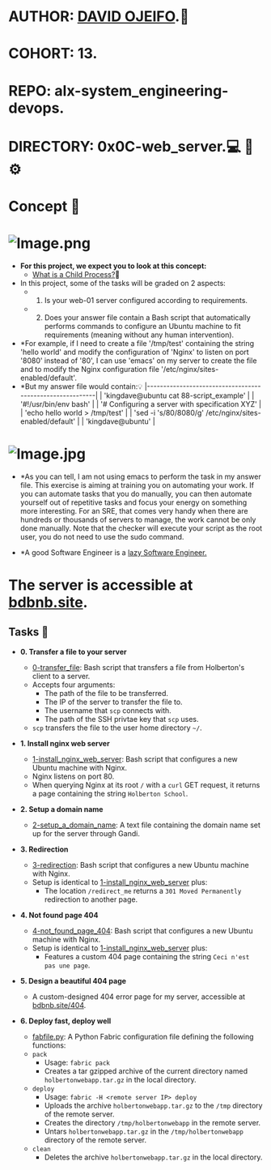 # AUTHOR:         [DAVID OJEIFO](https://github.com/Kingvadee).:briefcase:
# COHORT:         13.
# REPO:		  alx-system_engineering-devops.
# DIRECTORY:	  0x0C-web_server.:computer: :rocket: :gear:

# Concept :page_with_curl:

# ![Image.png](https://s3.amazonaws.com/intranet-projects-files/holbertonschool-sysadmin_devops/266/8Gu52Qv.png)
 * **For this project, we expect you to look at this concept:**
    * [What is a Child Process?](https://intranet.alxswe.com/concepts/110):book:
 * In this project, some of the tasks will be graded on 2 aspects:
    * 1.	Is your web-01 server configured according to requirements.
    * 2.	Does your answer file contain a Bash script that automatically
    	     	performs commands to configure an Ubuntu machine to fit
		requirements (meaning without any human intervention).
 * *For example, if I need to create a file '/tmp/test' containing the string
   'hello world' and modify the configuration of 'Nginx' to listen on port '8080'
    instead of '80', I can use 'emacs' on my server to create the file and to
    modify the Nginx configuration file '/etc/nginx/sites-enabled/default'.
 * *But my answer file would contain::bulb:
    |----------------------------------------------------------|
    | 'kingdave@ubuntu cat 88-script_example'		       |
    | '#!/usr/bin/env bash'				       |
    | '# Configuring a server with specification XYZ'	       |
    | 'echo hello world > /tmp/test'			       |
    | 'sed -i 's/80/8080/g' /etc/nginx/sites-enabled/default'  |
    | 'kingdave@ubuntu'					       |

# ![Image.jpg](https://s3.amazonaws.com/intranet-projects-files/holbertonschool-sysadmin_devops/266/82VsYEC.jpg)
 * *As you can tell, I am not using emacs to perform the task in my answer file.
    This exercise is aiming at training you on automating your work. If you can
    automate tasks that you do manually, you can then automate yourself out of
    repetitive tasks and focus your energy on something more interesting.
    For an SRE, that comes very handy when there are hundreds or thousands of
    servers to manage, the work cannot be only done manually. Note that the
    checker will execute your script as the root user, you do not need to use
    the sudo command.

 * *A good Software Engineer is a [lazy Software Engineer.](https://www.techwell.com/techwell-insights/2013/12/why-best-programmers-are-lazy-and-act-dumb)

 
# The server is accessible at [bdbnb.site](http://bdbnb.site).

## Tasks :page_with_curl:

* **0. Transfer a file to your server**
  * [0-transfer_file](./0-transfer_file): Bash script that transfers a file
  from Holberton's client to a server.
  * Accepts four arguments:
    * The path of the file to be transferred.
    * The IP of the server to transfer the file to.
    * The username that `scp` connects with.
    * The path of the SSH privtae key that `scp` uses.
  * `scp` transfers the file to the user home directory `~/`.

* **1. Install nginx web server**
  * [1-install_nginx_web_server](./1-install_nginx_web_server): Bash script
  that configures a new Ubuntu machine with Nginx.
  * Nginx listens on port 80.
  * When querying Nginx at its root `/` with a `curl` GET request,
  it returns a page containing the string `Holberton School`.

* **2. Setup a domain name**
  * [2-setup_a_domain_name](./2-setup_a_domain_name): A text file containing
  the domain name set up for the server through Gandi.

* **3. Redirection**
  * [3-redirection](./3-redirection): Bash script that configures a new Ubuntu
  machine with Nginx.
  * Setup is identical to [1-install_nginx_web_server](./1-install_nginx_web_server)
  plus:
    * The location `/redirect_me` returns a `301 Moved Permanently` redirection
    to another page.

* **4. Not found page 404**
  * [4-not_found_page_404](./4-not_found_page_404): Bash script that configures
  a new Ubuntu machine with Nginx.
  * Setup is identical to [1-install_nginx_web_server](./1-install_nginx_web_server)
  plus:
    * Features a custom 404 page containing the string `Ceci n'est pas une page`.

* **5. Design a beautiful 404 page**
  * A custom-designed 404 error page for my server, accessible at
  [bdbnb.site/404](http://bdbnb.site/404).

* **6. Deploy fast, deploy well**
  * [fabfile.py](./fabfile.py): A Python Fabric configuration file defining
  the following functions:
  * `pack`
    * Usage: `fabric pack`
    * Creates a tar gzipped archive of the current directory named
    `holbertonwebapp.tar.gz` in the local directory.
  * `deploy`
    * Usage: `fabric -H <remote server IP> deploy`
    * Uploads the archive `holbertonwebapp.tar.gz` to the `/tmp`
    directory of the remote server.
    * Creates the directory `/tmp/holbertonwebapp` in the remote server.
    * Untars `holbertonwebapp.tar.gz` in the `/tmp/holbertonwebapp` directory
    of the remote server.
  * `clean`
    * Deletes the archive `holbertonwebapp.tar.gz` in the local directory.
